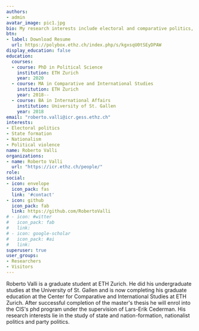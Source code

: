 ```yaml
---
authors:
- admin
avatar_image: pic1.jpg
bio: My research interests include electoral and comparative politics, as well as state formation and political violence.
btn:
- label: Download Resume
  url: https://polybox.ethz.ch/index.php/s/kgxsqU0tSEyDPAW
display_education: false
education:
  courses:
  - course: PhD in Political Science
    institution: ETH Zurich
    year: 2020
  - course: MA in Comparative and International Studies
    institution: ETH Zurich
    year: 2018--
  - course: BA in International Affairs
    institution: University of St. Gallen
    year: 2018
email: "roberto.valli@icr.gess.ethz.ch"
interests:
- Electoral politics
- State formation
- Nationalism
- Political violence
name: Roberto Valli
organizations:
- name: Roberto Valli
  url: "https://icr.ethz.ch/people/"
role: 
social:
- icon: envelope
  icon_pack: fas
  link: '#contact'
- icon: github
  icon_pack: fab
  link: https://github.com/RobertoValli
# - icon: #witter
#   icon_pack: fab
#   link: 
# - icon: google-scholar
#   icon_pack: #ai
#   link: 
superuser: true
user_groups:
- Researchers
- Visitors
---
```


Roberto Valli is a graduate student at ETH Zurich. He did his undergraduate studies at the University of St. Gallen and is now completing his graduate education at the Center for Comparative and International Studies at ETH Zurich. After successful completion of the master's thesis he will enrol into the CIS's phd program under the supervision of Lars-Erik Cederman.
His research interests lie in the study of state and nation-formation, nationalist politics and party politics.



